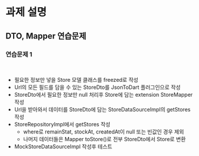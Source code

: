# 과제 설명

## DTO, Mapper 연습문제

### 연습문제 1

<br>

- 필요한 정보만 넣을 Store 모델 클래스를 freezed로 작성
- Url의 모든 필드를 담을 수 있는 StoreDto를 JsonToDart 플러그인으로 작성
- StoreDto에서 필요한 정보만 null 처리후 Store에 담는 extension StoreMapper 작성
- Url을 받아와서 데이터를 StoreDto에 담는 StoreDataSourceImpl의 getStores 작성
- StoreRepositoryImpl에서 getStores 작성
    - where로 remainStat, stockAt, createdAt이 null 또는 빈값인 경우 제외
    - 나머지 데이터들은 Mapper toStore()로 전부 StoreDto에서 Store로 변환
- MockStoreDataSourceImpl 작성후 테스트